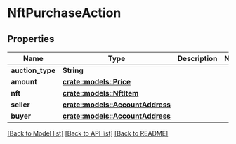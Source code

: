 # NftPurchaseAction

## Properties

Name | Type | Description | Notes
------------ | ------------- | ------------- | -------------
**auction_type** | **String** |  | 
**amount** | [**crate::models::Price**](Price.md) |  | 
**nft** | [**crate::models::NftItem**](NftItem.md) |  | 
**seller** | [**crate::models::AccountAddress**](AccountAddress.md) |  | 
**buyer** | [**crate::models::AccountAddress**](AccountAddress.md) |  | 

[[Back to Model list]](../README.md#documentation-for-models) [[Back to API list]](../README.md#documentation-for-api-endpoints) [[Back to README]](../README.md)


